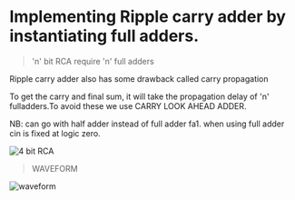 <h1>Implementing Ripple carry adder by instantiating full adders.</h1>

>'n' bit RCA require 'n' full adders

Ripple carry adder also has some drawback called carry propagation

 To get the carry and final sum, it will take the propagation
 delay of 'n' fulladders.To avoid these we use CARRY LOOK AHEAD ADDER.
 
 NB: can go with half adder instead of full adder fa1.
     when using full adder cin is fixed at logic zero.

![4 bit RCA](https://user-images.githubusercontent.com/123290522/229582767-abd77251-a1c6-48fa-968a-f2c1f220d458.png)

>WAVEFORM


![waveform](https://user-images.githubusercontent.com/123290522/230439984-9439cb3b-c2cd-4391-af6a-362f2267af84.png)
